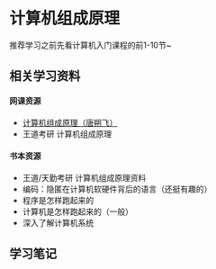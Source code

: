 # 计算机组成原理

推荐学习之前先看计算机入门课程的前1-10节~

## 相关学习资料

#### 网课资源

- [计算机组成原理（唐朔飞）](https://www.bilibili.com/video/BV1WW411Q7PF?from=search&seid=6823497316748169325&spm_id_from=333.337.0.0)
- 王道考研 计算机组成原理



#### 书本资源

- 王道/天勤考研 计算机组成原理资料
- 编码：隐匿在计算机软硬件背后的语言（还挺有趣的）
- 程序是怎样跑起来的
- 计算机是怎样跑起来的（一般）
- 深入了解计算机系统

## 学习笔记


